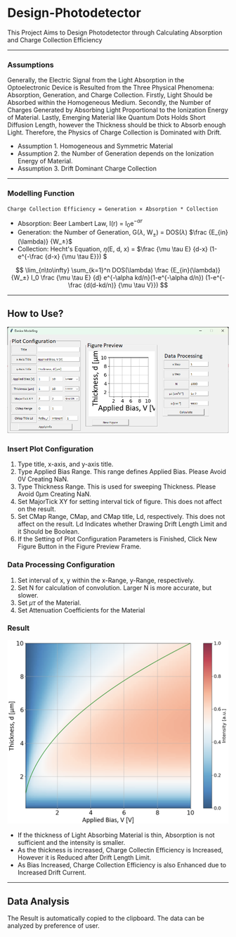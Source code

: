 # Design-Photodetector
This Project Aims to Design Photodetector through Calculating Absorption and Charge Collection Efficiency


---
### Assumptions

Generally, the Electric Signal from the Light Absorption in the Optoelectronic Device is Resulted from the Three Physical Phenomena: 
Absorption, Generation, and Charge Collection. Firstly, Light Should be Absorbed within the Homogeneous Medium. 
Secondly, the Number of Charges Generated by Absorbing Light Proportional to the Ionization Energy of Material.
Lastly, Emerging Material like Quantum Dots Holds Short Diffusion Length, however the Thickness should be thick to Absorb enough Light.
Therefore, the Physics of Charge Collection is Dominated with Drift.    

- Assumption 1. Homogeneous and Symmetric Material
- Assumption 2. the Number of Generation depends on the Ionization Energy of Material.
- Assumption 3. Drift Dominant Charge Collection  

---

### Modelling Function

```
Charge Collection Efficiency = Generation × Absorption * Collection
```

- Absorption: Beer Lambert Law, I(r) = I$_0$e$^{-\alpha r}$
- Generation: the Number of Generation, G($\lambda$, W$_±$) = DOS($\lambda$) $\frac {E_{in}(\lambda)} {W_±}$ 
- Collection: Hecht's Equation, $\eta$(E, d, x) = $\frac {\mu \tau E} {d-x} (1-e^{-\frac {d-x} {\mu \tau E}}) $


$$
\lim_{n\to\infty}
\sum_{k=1}^n  DOS(\lambda) \frac {E_{in}(\lambda)} 
{W_±} I_0 \frac {\mu \tau E} {d} 
e^{-\alpha kd/n}(1-e^{-\alpha d/n})
(1-e^{-\frac {d(d-kd/n)} {\mu \tau V}})
$$

---

## How to Use?
![img.png](img.png)

### Insert Plot Configuration
1. Type title, x-axis, and y-axis title.
2. Type Applied Bias Range. This range defines Applied Bias. Please Avoid 0V Creating NaN.
3. Type Thickness Range. This is used for sweeping Thickness. Please Avoid 0$\mu$m Creating NaN.
4. Set MajorTick XY for setting interval tick of figure. This does not affect on the result.
5. Set CMap Range, CMap, and CMap title, Ld, respectively. This does not affect on the result.
Ld Indicates whether Drawing Drift Length Limit and it Should be Boolean. 
6. If the Setting of Plot Configuration Parameters is Finished, Click New Figure Button in the Figure Preview Frame.  

### Data Processing Configuration
1. Set interval of x, y within the x-Range, y-Range, respectively.
2. Set N for calculation of convolution. Larger N is more accurate, but slower.
3. Set $\mu\tau$ of the Material.
4. Set Attenuation Coefficients for the Material

### Result
![img_1.png](img_1.png)

- If the thickness of Light Absorbing Material is thin, Absorption is not sufficient and the intensity is smaller.
- As the thickness is increased, Charge Collectin Efficiency is Increased, However it is Reduced after Drift Length Limit.
- As Bias Increased, Charge Collection Efficiency is also Enhanced due to Increased Drift Current. 

---

## Data Analysis

The Result is automatically copied to the clipboard. The data can be analyzed by preference of user. 
